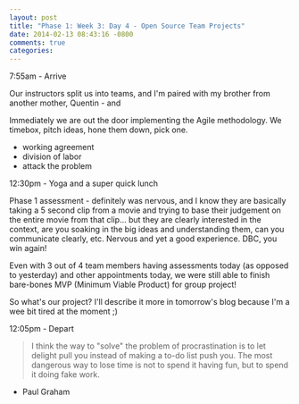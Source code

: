 ```yaml
---
layout: post
title: "Phase 1: Week 3: Day 4 - Open Source Team Projects"
date: 2014-02-13 08:43:16 -0800
comments: true
categories: 
---
```


7:55am - Arrive

Our instructors split us into teams, and I'm paired with my brother from another mother, Quentin - and

Immediately we are out the door implementing the Agile methodology. We timebox, pitch ideas, hone them down, pick one.

* working agreement
* division of labor
* attack the problem

12:30pm - Yoga and a super quick lunch

Phase 1 assessment - definitely was nervous, and I know they are basically taking a 5 second clip from a movie and trying to base their judgement on the entire movie from that clip... but they are clearly interested in the context, are you soaking in the big ideas and understanding them, can you communicate clearly, etc. Nervous and yet a good experience. DBC, you win again!

Even with 3 out of 4 team members having assessments today (as opposed to yesterday) and other appointments today, we were still able to finish bare-bones MVP (Minimum Viable Product) for group project!

So what's our project? I'll describe it more in tomorrow's blog because I'm a wee bit tired at the moment ;)

12:05pm - Depart

>I think the way to "solve" the problem of procrastination is to let delight pull you instead of making a to-do list push you. The most dangerous way to lose time is not to spend it having fun, but to spend it doing fake work.  
- Paul Graham